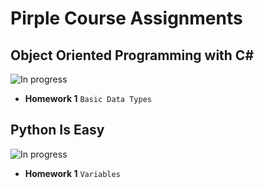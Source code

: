 # Pirple Course Assignments

## Object Oriented Programming with C#
![In progress](https://img.shields.io/badge/-Studying-blueviolet.svg)

* **Homework 1** `Basic Data Types`

## Python Is Easy
![In progress](https://img.shields.io/badge/-Studying-blueviolet.svg)

* **Homework 1** `Variables`
